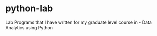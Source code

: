 # python-lab
Lab Programs that I have written for my graduate level course in - Data Analytics using Python

